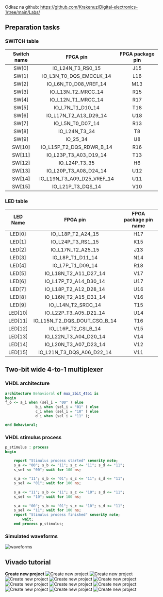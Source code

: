 Odkaz na github: https://github.com/Krakenuz/Digital-electronics-1/tree/main/Labs/
## Preparation tasks
### SWITCH table
| **Switch name** | **FPGA pin** | **FPGA package pin** |
| :-: | :-: | :-: |
| SW[0] | IO_L24N_T3_RS0_15 |  J15 |
| SW[1] | IO_L3N_T0_DQS_EMCCLK_14 |  L16 |
| SW[2] | IO_L6N_T0_D08_VREF_14 |  M13 |
| SW[3] | IO_L13N_T2_MRCC_14 |  R15 |
| SW[4] | IO_L12N_T1_MRCC_14 |  R17 |
| SW[5] | IO_L7N_T1_D10_14 |  T18 |
| SW[6] | IO_L17N_T2_A13_D29_14 |  U18 |
| SW[7] | IO_L5N_T0_D07_14 |  R13 |
| SW[8] | IO_L24N_T3_34 |  T8 |
| SW[9] | IO_25_34 |  U8 |
| SW[10] | IO_L15P_T2_DQS_RDWR_B_14 |  R16 |
| SW[11] | IO_L23P_T3_A03_D19_14 |  T13 |
| SW[12] | IO_L24P_T3_35 |  H6 |
| SW[13] | IO_L20P_T3_A08_D24_14 |  U12 |
| SW[14] | IO_L19N_T3_A09_D25_VREF_14 |  U11 |
| SW[15] | IO_L21P_T3_DQS_14 |  V10 |

### LED table
| **LED Name** | **FPGA pin** | **FPGA package pin name** |
| :-: | :-: | :-: |
| LED[0] | IO_L18P_T2_A24_15 |  H17 |
| LED[1] | IO_L24P_T3_RS1_15 |  K15 |
| LED[2] | IO_L17N_T2_A25_15 |  J13 |
| LED[3] | IO_L8P_T1_D11_14 |  N14 |
| LED[4] | IO_L7P_T1_D09_14 |  R18 |
| LED[5] | IO_L18N_T2_A11_D27_14 |  V17 |
| LED[6] | IO_L17P_T2_A14_D30_14 |  U17 |
| LED[7] | IO_L18P_T2_A12_D28_14 |  U16 |
| LED[8] | IO_L16N_T2_A15_D31_14 |  V16 |
| LED[9] | IO_L14N_T2_SRCC_14 |  T15 |
| LED[10] | IO_L22P_T3_A05_D21_14 |  U14 |
| LED[11] | IO_L15N_T2_DQS_DOUT_CSO_B_14 |  T16 |
| LED[12] | IO_L16P_T2_CSI_B_14 |  V15 |
| LED[13] | IO_L22N_T3_A04_D20_14 |  V14 |
| LED[14] | IO_L20N_T3_A07_D23_14 |  V12 |
| LED[15] | IO_L21N_T3_DQS_A06_D22_14 |  V11 |

## Two-bit wide 4-to-1 multiplexer
### VHDL architecture
```vhdl
architecture Behavioral of mux_2bit_4to1 is
begin
f_o <= a_i when (sel_i = "00" ) else
              b_i when (sel_i = "01" ) else
              c_i when (sel_i = "10" ) else
              d_i when (sel_i = "11" );

end Behavioral;
```
### VHDL stimulus process
```vhdl
p_stimulus : process
begin

    report "Stimulus process started" severity note;
    s_a <= "00"; s_b <= "11"; s_c <= "11"; s_d <= "11";
    s_sel <= "00"; wait for 100 ns;
    
    s_a <= "11"; s_b <= "01"; s_c <= "11"; s_d <= "11";
    s_sel <= "01"; wait for 100 ns;
    
    s_a <= "11"; s_b <= "11"; s_c <= "10"; s_d <= "11";
    s_sel <= "10"; wait for 100 ns;
    
    s_a <= "00"; s_b <= "01"; s_c <= "10"; s_d <= "11";
    s_sel <= "11"; wait for 100 ns;
    report "Stimulus process finished" severity note;
        wait;
    end process p_stimulus;
```
### Simulated waveforms
![waveforms](Images/simulace.PNG)
## Vivado tutorial
__Create new project__
![Create new project](Images/File-new.png)
![Create new project](Images/next.PNG)
![Create new project](Images/name.PNG)
![Create new project](Images/next2.PNG)
![Create new project](Images/newfile.PNG)
![Create new project](Images/next3.PNG)
![Create new project](Images/next4.PNG)
![Create new project](Images/board.PNG)
![Create new project](Images/finish.PNG)
![Create new project](Images/define_modules.PNG)
![Create new project](Images/simulace-run.PNG)